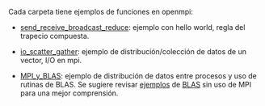 Cada carpeta tiene ejemplos de funciones en openmpi:

* [send_receive_broadcast_reduce](send_receive_broadcast_reduce): ejemplo con hello world, regla del trapecio compuesta.

* [io_scatter_gather](io_scatter_gather): ejemplo de distribución/colección de datos de un vector, I/O en mpi.

* [MPI_y_BLAS](MPI_y_BLAS): ejemplo de distribución de datos entre procesos y uso de rutinas de BLAS. Se sugiere revisar [ejemplos](/C/BLAS/ejemplos) de [BLAS](C/BLAS) sin uso de MPI para una mejor comprensión.

